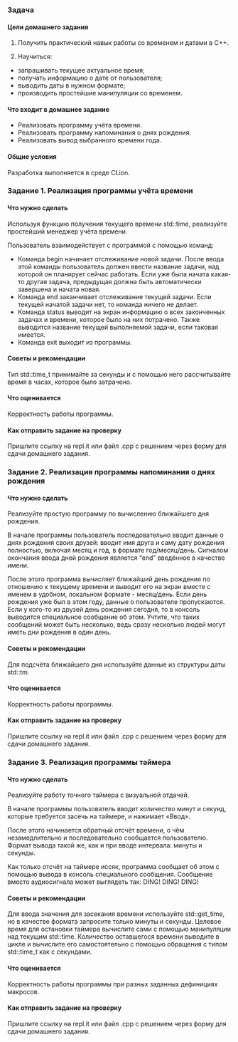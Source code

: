 ### Задача ### 
#### Цели домашнего задания ####
1. Получить практический навык работы со временем и датами в C++.

2. Научиться:

- запрашивать текущее актуальное время;
- получать информацию о дате от пользователя;
- выводить даты в нужном формате;
- производить простейшие манипуляции со временем.


#### Что входит в домашнее задание ####
- Реализовать программу учёта времени.
- Реализовать программу напоминания о днях рождения.
- Реализовать вывод выбранного времени года.


#### Общие условия ####
Разработка выполняется в среде CLion.



### Задание 1. Реализация программы учёта времени ###
#### Что нужно сделать ####

Используя функцию получения текущего времени std::time, реализуйте простейший менеджер учёта времени.

Пользователь взаимодействует с программой с помощью команд:

- Команда begin начинает отслеживание новой задачи. После ввода этой команды пользователь должен ввести название задачи, над которой он планирует сейчас работать. Если уже была начата какая-то другая задача, предыдущая должна быть автоматически завершена и начата новая.
- Команда end заканчивает отслеживание текущей задачи. Если текущей начатой задачи нет, то команда ничего не делает.
- Команда status выводит на экран информацию о всех законченных задачах и времени, которое было на них потрачено. Также выводится название текущей выполняемой задачи, если таковая имеется.
- Команда exit выходит из программы.


#### Советы и рекомендации ####

Тип std::time_t принимайте за секунды и с помощью него рассчитывайте время в часах, которое было затрачено.



#### Что оценивается ####

Корректность работы программы.



#### Как отправить задание на проверку ####

Пришлите ссылку на repl.it или файл .срр с решением через форму для сдачи домашнего задания.



### Задание 2. Реализация программы напоминания о днях рождения ###
#### Что нужно сделать ####

Реализуйте простую программу по вычислению ближайшего дня рождения.

В начале программы пользователь последовательно вводит данные о днях рождения своих друзей: вводит имя друга и саму дату рождения полностью, включая месяц и год, в формате год/месяц/день. Сигналом окончания ввода дней рождения является “end” введённое в качестве имени.

После этого программа вычисляет ближайший день рождения по отношению к текущему времени и выводит его на экран вместе с именем в удобном, локальном формате - месяц/день. Если день рождения уже был в этом году, данные о пользователе пропускаются. Если у кого-то из друзей день рождения сегодня, то в консоль выводится специальное сообщение об этом. Учтите, что таких сообщений может быть несколько, ведь сразу несколько людей могут иметь дни рождения в один день.



#### Советы и рекомендации ####

Для подсчёта ближайшего дня используйте данные из структуры даты std::tm.



#### Что оценивается ####

Корректность работы программы.



#### Как отправить задание на проверку ####

Пришлите ссылку на repl.it или файл .срр с решением через форму для сдачи домашнего задания.



### Задание 3. Реализация программы таймера ###
#### Что нужно сделать ####

Реализуйте работу точного таймера с визуальной отдачей.

В начале программы пользователь вводит количество минут и секунд, которые требуется засечь на таймере, и нажимает «Ввод».

После этого начинается обратный отсчёт времени, о чём незамедлительно и последовательно сообщается пользователю. Формат вывода такой же, как и при вводе интервала: минуты и секунды.

Как только отсчёт на таймере иссяк, программа сообщает об этом с помощью вывода в консоль специального сообщения. Сообщение вместо аудиосигнала может выглядеть так: DING! DING! DING!



#### Советы и рекомендации ####

Для ввода значения для засекания времени используйте std::get_time, но в качестве формата запросите только минуты и секунды. Целевое время для остановки таймера вычислите сами с помощью манипуляции над текущим std::time. Количество оставшегося времени выводите в цикле и вычислите его самостоятельно с помощью обращения с типом std::time_t как с секундами.



#### Что оценивается ####

Корректность работы программы при разных заданных дефинициях макросов.



#### Как отправить задание на проверку ####

Пришлите ссылку на repl.it или файл .срр с решением через форму для сдачи домашнего задания.